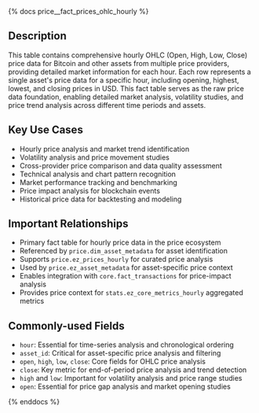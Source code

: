 {% docs price__fact_prices_ohlc_hourly %}

## Description
This table contains comprehensive hourly OHLC (Open, High, Low, Close) price data for Bitcoin and other assets from multiple price providers, providing detailed market information for each hour. Each row represents a single asset's price data for a specific hour, including opening, highest, lowest, and closing prices in USD. This fact table serves as the raw price data foundation, enabling detailed market analysis, volatility studies, and price trend analysis across different time periods and assets.

## Key Use Cases
- Hourly price analysis and market trend identification
- Volatility analysis and price movement studies
- Cross-provider price comparison and data quality assessment
- Technical analysis and chart pattern recognition
- Market performance tracking and benchmarking
- Price impact analysis for blockchain events
- Historical price data for backtesting and modeling

## Important Relationships
- Primary fact table for hourly price data in the price ecosystem
- Referenced by `price.dim_asset_metadata` for asset identification
- Supports `price.ez_prices_hourly` for curated price analysis
- Used by `price.ez_asset_metadata` for asset-specific price context
- Enables integration with `core.fact_transactions` for price-impact analysis
- Provides price context for `stats.ez_core_metrics_hourly` aggregated metrics

## Commonly-used Fields
- `hour`: Essential for time-series analysis and chronological ordering
- `asset_id`: Critical for asset-specific price analysis and filtering
- `open`, `high`, `low`, `close`: Core fields for OHLC price analysis
- `close`: Key metric for end-of-period price analysis and trend detection
- `high` and `low`: Important for volatility analysis and price range studies
- `open`: Essential for price gap analysis and market opening studies

{% enddocs %} 